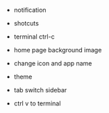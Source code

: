 - notification
- shotcuts
- terminal ctrl-c
- home page background image
- change icon and app name
- theme

- tab switch sidebar
- ctrl v to terminal
